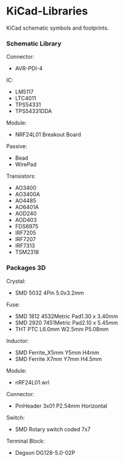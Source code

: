 # KiCad-Libraries
KiCad schematic symbols and footprints.

### Schematic Library
Connector:
- AVR-PDI-4

IC:
- LM5117
- LTC4011
- TPS54331
- TPS54331DDA

Module:
- NRF24L01 Breakout Board

Passive:
- Bead
- WirePad

Transistors:
- AO3400
- AO3400A
- AO4485
- AO6401A
- AOD240
- AOD403
- FDS6975
- IRF7205
- IRF7207
- IRF7313
- TSM2318

### Packages 3D
Crystal:
- SMD 5032 4Pin 5.0x3.2mm

Fuse:
- SMD 1812 4532Metric Pad1.30 x 3.40mm
- SMD 2920 7451Metric Pad2.10 x 5.45mm
- THT PTC L6.0mm W2.5mm P5.08mm

Inductor:
- SMD Ferrite_X5mm Y5mm H4mm
- SMD Ferrite X7mm Y7mm H4.5mm

Module:
- nRF24L01.wrl

Connector:
- PinHeader 3x01 P2.54mm Horizontal

Switch:
- SMD Rotary switch coded 7x7

Terminal Block:
- Degson DG128-5.0-02P
